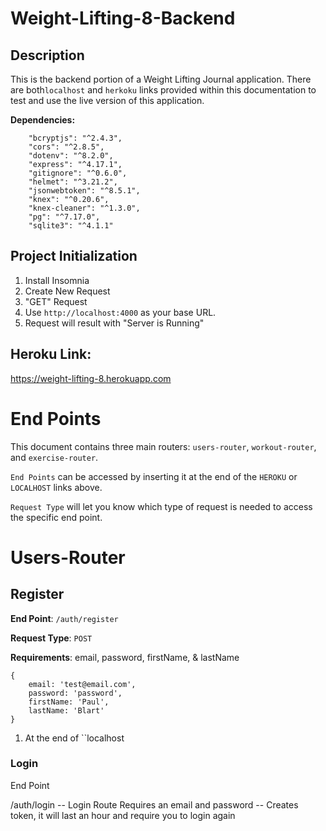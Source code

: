 # Weight-Lifting-8-Backend

## **Description**
This is the backend portion of a Weight Lifting Journal application. There are both`localhost` and `herkoku` links provided within this documentation to test and use the live version of this application. 

**Dependencies:**
```
    "bcryptjs": "^2.4.3",
    "cors": "^2.8.5",
    "dotenv": "^8.2.0",
    "express": "^4.17.1",
    "gitignore": "^0.6.0",
    "helmet": "^3.21.2",
    "jsonwebtoken": "^8.5.1",
    "knex": "^0.20.6",
    "knex-cleaner": "^1.3.0",
    "pg": "^7.17.0",
    "sqlite3": "^4.1.1"
```



## **Project Initialization**
1. Install Insomnia
2. Create New Request
3. "GET" Request
4. Use `http://localhost:4000` as your base URL.
5. Request will result with "Server is Running"



## **Heroku Link**:

https://weight-lifting-8.herokuapp.com

# **End Points**
This document contains three main routers: `users-router`, `workout-router`, and `exercise-router`.

``End Points`` can be accessed by inserting it at the end of the ``HEROKU`` or ``LOCALHOST`` links above. 

``Request Type`` will let you know which type of request is needed to access the specific end point.


# **Users-Router**

## **Register**
**End Point**: ``/auth/register``

**Request Type**: ``POST``

**Requirements**:
    email, password, firstName, & lastName
 

    {
        email: 'test@email.com', 
        password: 'password', 
        firstName: 'Paul', 
        lastName: 'Blart'
    }
1. At the end of ``localhost

### **Login**
    
End Point

/auth/login
-- Login Route Requires an email and password
-- Creates token, it will last an hour and require you to login again

<br><br>



 